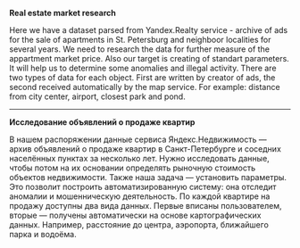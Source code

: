 **Real estate market research**

Here we have a dataset parsed from Yandex.Realty service - archive of ads for the sale of apartments in St. Petersburg and neighboor localities for several years.
We need to research the data for further measure of the appartment market price. Also our target is creating of standart parameters. It will help us to
determine some anomalies and illegal activity. There are two types of data for each object. First are written by creator of ads, the second received
automatically by the map service. For example: distance from city center, airport, closest park and pond.

---

**Исследование объявлений о продаже квартир**

В нашем распоряжении данные сервиса Яндекс.Недвижимость — архив объявлений о продаже квартир в Санкт-Петербурге
и соседних населённых пунктах за несколько лет. Нужно исследовать данные, чтобы потом на их основании определять рыночную стоимость объектов недвижимости.
Также наша задача — установить параметры. Это позволит построить автоматизированную систему: она отследит аномалии и мошенническую деятельность.
По каждой квартире на продажу доступны два вида данных. Первые вписаны пользователем, вторые — получены автоматически на основе картографических 
данных. Например, расстояние до центра, аэропорта, ближайшего парка и водоёма.
